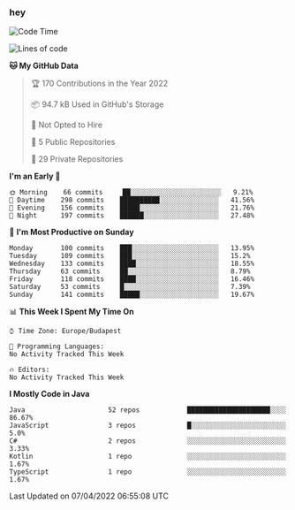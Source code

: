 ### hey

<!--START_SECTION:waka-->
![Code Time](http://img.shields.io/badge/Code%20Time-653%20hrs%207%20mins-blue)

![Lines of code](https://img.shields.io/badge/From%20Hello%20World%20I%27ve%20Written-485%20Thousand%20lines%20of%20code-blue)

**🐱 My GitHub Data** 

> 🏆 170 Contributions in the Year 2022
 > 
> 📦 94.7 kB Used in GitHub's Storage 
 > 
> 🚫 Not Opted to Hire
 > 
> 📜 5 Public Repositories 
 > 
> 🔑 29 Private Repositories  
 > 
**I'm an Early 🐤** 

```text
🌞 Morning    66 commits     ██░░░░░░░░░░░░░░░░░░░░░░░   9.21% 
🌆 Daytime    298 commits    ██████████░░░░░░░░░░░░░░░   41.56% 
🌃 Evening    156 commits    █████░░░░░░░░░░░░░░░░░░░░   21.76% 
🌙 Night      197 commits    ██████░░░░░░░░░░░░░░░░░░░   27.48%

```
📅 **I'm Most Productive on Sunday** 

```text
Monday       100 commits    ███░░░░░░░░░░░░░░░░░░░░░░   13.95% 
Tuesday      109 commits    ███░░░░░░░░░░░░░░░░░░░░░░   15.2% 
Wednesday    133 commits    ████░░░░░░░░░░░░░░░░░░░░░   18.55% 
Thursday     63 commits     ██░░░░░░░░░░░░░░░░░░░░░░░   8.79% 
Friday       118 commits    ████░░░░░░░░░░░░░░░░░░░░░   16.46% 
Saturday     53 commits     █░░░░░░░░░░░░░░░░░░░░░░░░   7.39% 
Sunday       141 commits    █████░░░░░░░░░░░░░░░░░░░░   19.67%

```


📊 **This Week I Spent My Time On** 

```text
⌚︎ Time Zone: Europe/Budapest

💬 Programming Languages: 
No Activity Tracked This Week

🔥 Editors: 
No Activity Tracked This Week

```

**I Mostly Code in Java** 

```text
Java                     52 repos            █████████████████████░░░░   86.67% 
JavaScript               3 repos             █░░░░░░░░░░░░░░░░░░░░░░░░   5.0% 
C#                       2 repos             ░░░░░░░░░░░░░░░░░░░░░░░░░   3.33% 
Kotlin                   1 repo              ░░░░░░░░░░░░░░░░░░░░░░░░░   1.67% 
TypeScript               1 repo              ░░░░░░░░░░░░░░░░░░░░░░░░░   1.67%

```



 Last Updated on 07/04/2022 06:55:08 UTC
<!--END_SECTION:waka-->
